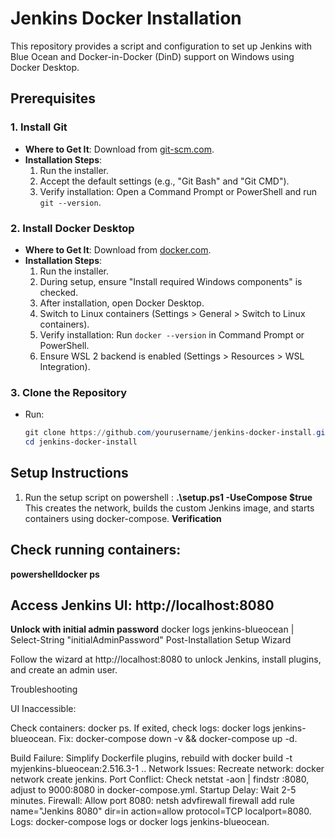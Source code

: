 # Jenkins Docker Installation

This repository provides a script and configuration to set up Jenkins with Blue Ocean and Docker-in-Docker (DinD) support on Windows using Docker Desktop.

## Prerequisites

### 1. Install Git
- **Where to Get It**: Download from [git-scm.com](https://git-scm.com/download/win).
- **Installation Steps**:
  1. Run the installer.
  2. Accept the default settings (e.g., "Git Bash" and "Git CMD").
  3. Verify installation: Open a Command Prompt or PowerShell and run `git --version`.

### 2. Install Docker Desktop
- **Where to Get It**: Download from [docker.com](https://www.docker.com/products/docker-desktop).
- **Installation Steps**:
  1. Run the installer.
  2. During setup, ensure "Install required Windows components" is checked.
  3. After installation, open Docker Desktop.
  4. Switch to Linux containers (Settings > General > Switch to Linux containers).
  5. Verify installation: Run `docker --version` in Command Prompt or PowerShell.
  6. Ensure WSL 2 backend is enabled (Settings > Resources > WSL Integration).

### 3. Clone the Repository
- Run:
  ```powershell
  git clone https://github.com/yourusername/jenkins-docker-install.git
  cd jenkins-docker-install
## Setup Instructions
1. Run the setup script on powershell : 
  **.\setup.ps1 -UseCompose $true**
  This creates the network, builds the custom Jenkins image, and starts containers using docker-compose.
  **Verification**

## Check running containers:
**powershelldocker ps**
## Access Jenkins UI: http://localhost:8080
**Unlock with initial admin password**
docker logs jenkins-blueocean | Select-String "initialAdminPassword"
Post-Installation Setup Wizard

Follow the wizard at http://localhost:8080 to unlock Jenkins, install plugins, and create an admin user.

Troubleshooting

UI Inaccessible:

Check containers: docker ps.
If exited, check logs: docker logs jenkins-blueocean.
Fix: docker-compose down -v && docker-compose up -d.


Build Failure: Simplify Dockerfile plugins, rebuild with docker build -t myjenkins-blueocean:2.516.3-1 ..
Network Issues: Recreate network: docker network create jenkins.
Port Conflict: Check netstat -aon | findstr :8080, adjust to 9000:8080 in docker-compose.yml.
Startup Delay: Wait 2-5 minutes.
Firewall: Allow port 8080: netsh advfirewall firewall add rule name="Jenkins 8080" dir=in action=allow protocol=TCP localport=8080.
Logs: docker-compose logs or docker logs jenkins-blueocean.